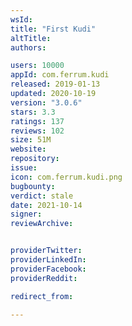 ```yaml
---
wsId: 
title: "First Kudi"
altTitle: 
authors:

users: 10000
appId: com.ferrum.kudi
released: 2019-01-13
updated: 2020-10-19
version: "3.0.6"
stars: 3.3
ratings: 137
reviews: 102
size: 51M
website: 
repository: 
issue: 
icon: com.ferrum.kudi.png
bugbounty: 
verdict: stale
date: 2021-10-14
signer: 
reviewArchive:


providerTwitter: 
providerLinkedIn: 
providerFacebook: 
providerReddit: 

redirect_from:

---
```




